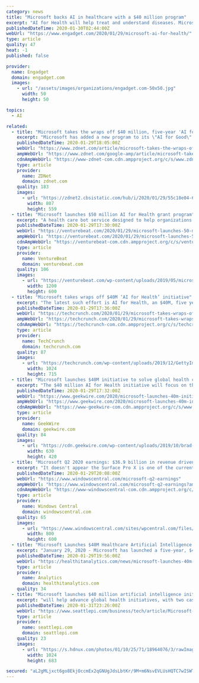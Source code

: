 ```yaml
---
category: news
title: "Microsoft backs AI in healthcare with a $40 million program"
excerpt: "AI for Health will help treat and understand diseases. Microsoft's deepening health tech strategy now includes a significant commitment to AI. The company is starting a $40 million AI for Health program that should help researchers and key organizations improve the quality of life for people around the planet. The five-year initiative will use ..."
publishedDateTime: 2020-01-30T02:44:00Z
webUrl: "https://www.engadget.com/2020/01/29/microsoft-ai-for-health/"
type: article
quality: 47
heat: -1
published: false

provider:
  name: Engadget
  domain: engadget.com
  images:
    - url: "/assets/images/organizations/engadget.com-50x50.jpg"
      width: 50
      height: 50

topics:
  - AI

related:
  - title: "Microsoft takes the wraps off $40 million, five-year 'AI for Health' initiative"
    excerpt: "Microsoft has added a new program to its \"AI for Good\" line-up. Its new \"AI for Health\" initiative joins its existing AI for Earth; AI for Accessibility; AI for Humanitarian Action; and AI for Cultural Heritage projects. Microsoft is funding the AI for Health project at $40 million over four years. Through its AI for Good projects, Microsoft is ..."
    publishedDateTime: 2020-01-29T18:05:00Z
    webUrl: "https://www.zdnet.com/article/microsoft-takes-the-wraps-off-40-million-five-year-ai-for-health-initiative/"
    ampWebUrl: "https://www.zdnet.com/google-amp/article/microsoft-takes-the-wraps-off-40-million-five-year-ai-for-health-initiative/"
    cdnAmpWebUrl: "https://www-zdnet-com.cdn.ampproject.org/c/s/www.zdnet.com/google-amp/article/microsoft-takes-the-wraps-off-40-million-five-year-ai-for-health-initiative/"
    type: article
    provider:
      name: ZDNet
      domain: zdnet.com
    quality: 183
    images:
      - url: "https://zdnet2.cbsistatic.com/hub/i/2020/01/29/55c18e04-6bb4-4573-afbf-7c7705ad4274/microsoftaiforhealth.jpg"
        width: 807
        height: 559
  - title: "Microsoft launches $50 million AI for Health grant program"
    excerpt: "A health care bot service designed to help organizations create AI-powered assistants and chatbots launched alongside it, with features like a medical dictionary and a built-in symptom checker plus integrations with health systems such as electronic medical records. So too did an API for health record sharing — Azure API — that lets health ..."
    publishedDateTime: 2020-01-29T17:30:00Z
    webUrl: "https://venturebeat.com/2020/01/29/microsoft-launches-50-million-ai-for-health-grant-program/"
    ampWebUrl: "https://venturebeat.com/2020/01/29/microsoft-launches-50-million-ai-for-health-grant-program/amp/"
    cdnAmpWebUrl: "https://venturebeat-com.cdn.ampproject.org/c/s/venturebeat.com/2020/01/29/microsoft-launches-50-million-ai-for-health-grant-program/amp/"
    type: article
    provider:
      name: VentureBeat
      domain: venturebeat.com
    quality: 106
    images:
      - url: "https://venturebeat.com/wp-content/uploads/2019/05/microsoft.jpg?fit=1200%2C600&strip=all"
        width: 1200
        height: 600
  - title: "Microsoft takes wraps off $40M ‘AI for Health’ initiative"
    excerpt: "The latest such effort is AI for Health, an $40M, five year outgrowth of Microsoft’s AI for Good program that aims to help apply the benefits of AI with an eye to bettering the health of the less fortunate worldwide. The new initiative will focus on direct research in the medical AI field (think algorithms for automatically detecting a ..."
    publishedDateTime: 2020-01-29T17:36:00Z
    webUrl: "https://techcrunch.com/2020/01/29/microsoft-takes-wraps-off-40m-ai-for-health-initiative/"
    ampWebUrl: "https://techcrunch.com/2020/01/29/microsoft-takes-wraps-off-40m-ai-for-health-initiative/amp/"
    cdnAmpWebUrl: "https://techcrunch-com.cdn.ampproject.org/c/s/techcrunch.com/2020/01/29/microsoft-takes-wraps-off-40m-ai-for-health-initiative/amp/"
    type: article
    provider:
      name: TechCrunch
      domain: techcrunch.com
    quality: 87
    images:
      - url: "https://techcrunch.com/wp-content/uploads/2019/12/GettyImages-1136667866.jpg?w=1024"
        width: 1024
        height: 715
  - title: "Microsoft launches $40M initiative to solve global health challenges with AI"
    excerpt: "The $40 million AI for Health initiative will focus on three core areas: Studying, preventing, and treating diseases Studying mortality and longevity around the world to protect against the next global health crisis Reducing inequity in global healthcare Microsoft will provide grants, data science experts, technology, and other resources to ..."
    publishedDateTime: 2020-01-29T17:32:00Z
    webUrl: "https://www.geekwire.com/2020/microsoft-launches-40m-initiative-solve-global-health-challenges-ai/"
    ampWebUrl: "https://www.geekwire.com/2020/microsoft-launches-40m-initiative-solve-global-health-challenges-ai/amp/"
    cdnAmpWebUrl: "https://www-geekwire-com.cdn.ampproject.org/c/s/www.geekwire.com/2020/microsoft-launches-40m-initiative-solve-global-health-challenges-ai/amp/"
    type: article
    provider:
      name: GeekWire
      domain: geekwire.com
    quality: 84
    images:
      - url: "https://cdn.geekwire.com/wp-content/uploads/2019/10/brad-smith-summit-630x420.jpg"
        width: 630
        height: 420
  - title: "Microsoft Q2 2020 earnings: $36.9 billion in revenue driven by big Azure, Surface growth"
    excerpt: "It doesn't appear the Surface Pro X is one of the currently supported devices for Microsoft's Surface Dock update tool. Microsoft today announced a new addition to its AI for Good program. Called AI for Health, the initiative will see Microsoft invest $40 million over the next five years to improve health outcomes for people around the world."
    publishedDateTime: 2020-01-29T20:08:00Z
    webUrl: "https://www.windowscentral.com/microsoft-q2-earnings"
    ampWebUrl: "https://www.windowscentral.com/microsoft-q2-earnings?amp"
    cdnAmpWebUrl: "https://www-windowscentral-com.cdn.ampproject.org/c/s/www.windowscentral.com/microsoft-q2-earnings?amp"
    type: article
    provider:
      name: Windows Central
      domain: windowscentral.com
    quality: 65
    images:
      - url: "https://www.windowscentral.com/sites/wpcentral.com/files/styles/large/public/field/image/2019/11/microsoft-logo-ignite-2019.jpg?itok=T29z3T0D"
        width: 800
        height: 600
  - title: "Microsoft Launches $40M Healthcare Artificial Intelligence Program"
    excerpt: "January 29, 2020 - Microsoft has launched a five-year, $40 million program called AI for Health, an initiative that will use artificial intelligence tools to address some of healthcare’s biggest challenges, including disease diagnosis and treatment and global health crises. The AI for Health program will ensure that nonprofits, academia ..."
    publishedDateTime: 2020-01-29T19:56:00Z
    webUrl: "https://healthitanalytics.com/news/microsoft-launches-40m-healthcare-artificial-intelligence-program"
    type: article
    provider:
      name: Analytics
      domain: healthitanalytics.com
    quality: 34
  - title: "Microsoft launches $40 million artificial intelligence initiative to advance global health research"
    excerpt: "will help advance global health initiatives, with two cash grants going to medical research at Seattle -based organizations. As part of the tech giant's $165 million AI for Good initiative, this new public health branch will focus on three main areas: accelerating medical research around prevention and diagnosis of diseases,"
    publishedDateTime: 2020-01-31T23:26:00Z
    webUrl: "https://www.seattlepi.com/business/tech/article/Microsoft-launches-artificial-intelligence-tech-15017738.php"
    type: article
    provider:
      name: seattlepi.com
      domain: seattlepi.com
    quality: 23
    images:
      - url: "https://s.hdnux.com/photos/01/10/25/71/18964076/3/rawImage.jpg"
        width: 1024
        height: 683

secured: "aL2gMLjxct6go8EkjOccmEx2qGNUgJdsLbtKr/9M+m6NsvEVLUsHQTC7wISWTnPqpIDd7FbR9SS0A43GD8YaGs38T6x5keaJ8slH3LjkYW2VNYZwVBSJ/6KwuBTYoBidyXRCpvT+wOsGYaxnMHXcZP1/ewLD9eL+QxdSPsPzhq4B7t0gvadfLwho7uED/M3TzfGkHS9ayJPr7eyaeY06tenkmC3sUA7tuY6+gKBiXH188MB0koacy9ejt88UeNCENhiiIG67kgwrUqwBKXmF4QPfU3OGR795TAXFHv9eHnGuGvFiRXcSzRGaWYX2Mu7gJnP7cX+2VKyi5OYQaNxBX3O+ewtHTZZ65aDEPasQpvE528hzWXj25a16odC+oAc3AQigc7gQGJ0NkoMsydzV4dwnAGLSR2Q6YwmwVkhG5cJyz0iEwCCHK03fUG+He4mdZmrP0O7MgQr+CZ1d0324xZGXg43hPiFaBxqrwC8TNjk=;ViAQXUcES027foU61WpnSA=="
---
```


